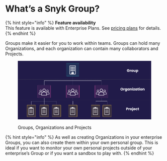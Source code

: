 # What’s a Snyk Group?

{% hint style="info" %}
**Feature availability**\
This feature is available with Enterprise Plans. See [pricing plans](https://snyk.io/plans/) for details.
{% endhint %}

Groups make it easier for you to work within teams. Groups can hold many Organizations, and each organization can contain many collaborators and Projects.

<figure><img src="../../.gitbook/assets/image (71).png" alt="Groups, Organizations and Projects"><figcaption><p>Groups, Organizations and Projects</p></figcaption></figure>

{% hint style="info" %}
As well as creating Organizations in your enterprise Groups, you can also create them within your own personal group. This is ideal if you want to monitor your own personal projects outside of your enterprise’s Group or if you want a sandbox to play with.
{% endhint %}
